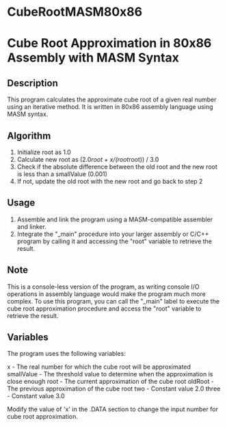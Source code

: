 # CubeRootMASM80x86
Cube Root Approximation in 80x86 Assembly with MASM Syntax
==========================================================

Description
-----------
This program calculates the approximate cube root of a given real number using an iterative method. It is written in 80x86 assembly language using MASM syntax.

Algorithm
---------
1. Initialize root as 1.0
2. Calculate new root as (2.0*root + x/(root*root)) / 3.0
3. Check if the absolute difference between the old root and the new root is less than a smallValue (0.001)
4. If not, update the old root with the new root and go back to step 2

Usage
-----
1. Assemble and link the program using a MASM-compatible assembler and linker.
2. Integrate the "_main" procedure into your larger assembly or C/C++ program by calling it and accessing the "root" variable to retrieve the result.

Note
----
This is a console-less version of the program, as writing console I/O operations in assembly language would make the program much more complex. To use this program, you can call the "_main" label to execute the cube root approximation procedure and access the "root" variable to retrieve the result.

Variables
---------
The program uses the following variables:

x          - The real number for which the cube root will be approximated
smallValue - The threshold value to determine when the approximation is close enough
root       - The current approximation of the cube root
oldRoot    - The previous approximation of the cube root
two        - Constant value 2.0
three      - Constant value 3.0

Modify the value of 'x' in the .DATA section to change the input number for cube root approximation.
